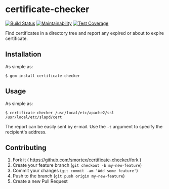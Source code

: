 # certificate-checker

[![Build Status](https://travis-ci.com/smortex/certificate-checker.svg?branch=master)](https://travis-ci.com/smortex/certificate-checker)
[![Maintainability](https://api.codeclimate.com/v1/badges/183f536f05771eca87f2/maintainability)](https://codeclimate.com/github/smortex/certificate-checker/maintainability)
[![Test Coverage](https://api.codeclimate.com/v1/badges/183f536f05771eca87f2/test_coverage)](https://codeclimate.com/github/smortex/certificate-checker/test_coverage)

Find certificates in a directory tree and report any expired or about to expire certificate.

## Installation

As simple as:

    $ gem install certificate-checker

## Usage

As simple as:

    $ certificate-checker /usr/local/etc/apache2/ssl /usr/local/etc/slapd/cert

The report can be easily sent by e-mail.  Use the `-t` argument to specify the recipient's address.

## Contributing

1. Fork it ( https://github.com/smortex/certificate-checker/fork )
2. Create your feature branch (`git checkout -b my-new-feature`)
3. Commit your changes (`git commit -am 'Add some feature'`)
4. Push to the branch (`git push origin my-new-feature`)
5. Create a new Pull Request
